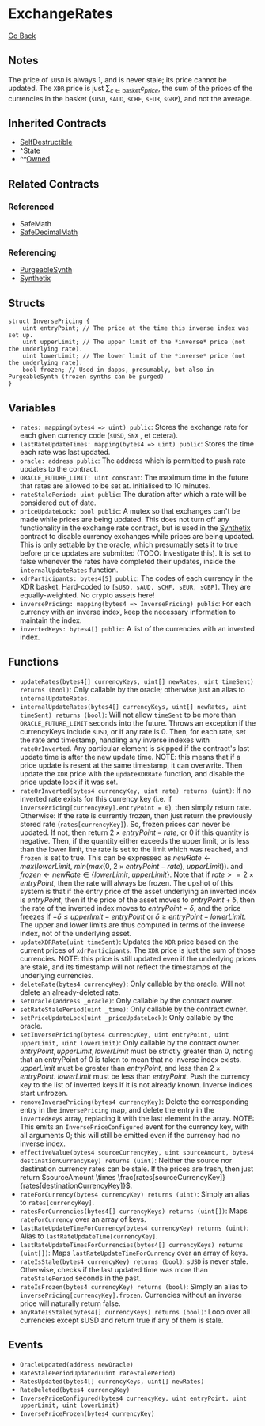 # ExchangeRates

[Go Back](../contracts.md)

## Notes

The price of `sUSD` is always 1, and is never stale; its price cannot be updated.
The `XDR` price is just $\sum_{c \in \text{basket}}{c_{price}}$, the sum of the prices of the currencies in the basket (`sUSD`, `sAUD`, `sCHF`, `sEUR`, `sGBP`), and not the average.

## Inherited Contracts

* [SelfDestructible](SelfDestructible.md)
* ^[State](State.md)
* ^^[Owned](Owned.md)

## Related Contracts

### Referenced

* SafeMath
* [SafeDecimalMath](SafeDecimalMathmd)

### Referencing

* [PurgeableSynth](PurgeableSynth.md)
* [Synthetix](Synthetix.md)

## Structs

```solidity
struct InversePricing {
    uint entryPoint; // The price at the time this inverse index was set up.
    uint upperLimit; // The upper limit of the *inverse* price (not the underlying rate).
    uint lowerLimit; // The lower limit of the *inverse* price (not the underlying rate).
    bool frozen; // Used in dapps, presumably, but also in PurgeableSynth (frozen synths can be purged)
}
```

## Variables

* `rates: mapping(bytes4 => uint) public`: Stores the exchange rate for each given currency code (`sUSD`, `SNX` , et cetera).
* `lastRateUpdateTimes: mapping(bytes4 => uint) public`: Stores the time each rate was last updated.
* `oracle: address public`: The address which is permitted to push rate updates to the contract.
* `ORACLE_FUTURE_LIMIT: uint constant`: The maximum time in the future that rates are allowed to be set at. Initialised to 10 minutes.
* `rateStalePeriod: uint public`: The duration after which a rate will be considered out of date.
* `priceUpdateLock: bool public`: A mutex so that exchanges can't be made while prices are being updated. This does not turn off any functionality in the exchange rate contract, but is used in the [Synthetix](Synthetix.md) contract to disable currency exchanges while prices are being updated. This is only settable by the oracle, which presumably sets it to true before price updates are submitted (TODO: Investigate this). It is set to false whenever the rates have completed their updates, inside the `internalUpdateRates` function.
* `xdrParticipants: bytes4[5] public`: The codes of each currency in the XDR basket. Hard-coded to `[sUSD, sAUD, sCHF, sEUR, sGBP]`. They are equally-weighted. No crypto assets here!
* `inversePricing: mapping(bytes4 => InversePricing) public`: For each currency with an inverse index, keep the necessary information to maintain the index.
* `invertedKeys: bytes4[] public`: A list of the currencies with an inverted index.

## Functions

* `updateRates(bytes4[] currencyKeys, uint[] newRates, uint timeSent) returns (bool)`: Only callable by the oracle; otherwise just an alias to `internalUpdateRates`.
* `internalUpdateRates(bytes4[] currencyKeys, uint[] newRates, uint timeSent) returns (bool)`: Will not allow `timeSent` to be more than `ORACLE_FUTURE_LIMIT` seconds into the future. Throws an exception if the currencyKeys include `sUSD`, or if any rate is 0. Then, for each rate, set the rate and timestamp, handling any inverse indexes with `rateOrInverted`. Any particular element is skipped if the contract's last update time is after the new update time. NOTE: this means that if a price update is resent at the same timestamp, it can overwrite. Then update the `XDR` price with the `updateXDRRate` function, and disable the price update lock if it was set.
* `rateOrInverted(bytes4 currencyKey, uint rate) returns (uint)`: If no inverted rate exists for this currency key (i.e. if `inversePricing[currencyKey].entryPoint = 0`), then simply return rate. Otherwise:
If the rate is currently frozen, then just return the previously stored rate (`rates[currencyKey]`). So, frozen prices can never be updated.
If not, then return $2 \times entryPoint - rate$, or $0$
if this quantity is negative. Then, if the quantity either exceeds the upper limit, or is less than the lower limit, the rate is set to the limit which was reached, and `frozen` is set to true.
This can be expressed as $newRate \leftarrow max(lowerLimit, \ min(max(0, \ 2 \times entryPoint - rate), \ upperLimit))$. and $frozen \leftarrow newRate \in \{lowerLimit, \ upperLimit\}$.
Note that if $rate >= 2 \times entryPoint$, then the rate will always be frozen. The upshot of this system is that if the entry price of the asset underlying an inverted index is $entryPoint$, then if the price of the asset moves to $entryPoint + \delta$, then the rate of the inverted index moves to $entryPoint - \delta$, and the price freezes if $-\delta \le upperlimit - entryPoint$ or $\delta \ge entryPoint - lowerLimit$. The upper and lower limits are thus computed in terms of the inverse index, not of the underlying asset.
* `updateXDRRate(uint timeSent)`: Updates the `XDR` price based on the current prices of `xdrParticipants`. The `XDR` price is just the sum of those currencies. NOTE: this price is still updated even if the underlying prices are stale, and its timestamp will not reflect the timestamps of the underlying currencies.
* `deleteRate(bytes4 currencyKey)`: Only callable by the oracle. Will not delete an already-deleted rate.
* `setOracle(address _oracle)`: Only callable by the contract owner.
* `setRateStalePeriod(uint _time)`: Only callable by the contract owner.
* `setPriceUpdateLock(uint _priceUpdateLock)`: Only callable by the oracle.
* `setInversePricing(bytes4 currencyKey, uint entryPoint, uint upperLimit, uint lowerLimit)`: Only callable by the contract owner. $entryPoint, upperLimit, lowerLimit$ must be strictly greater than 0, noting that an entryPoint of 0 is taken to mean that no inverse index exists. $upperLimit$ must be greater than $entryPoint$, and less than $2 \times entryPoint$. $lowerLimit$ must be less than $entryPoint$. Push the currency key to the list of inverted keys if it is not already known. Inverse indices start unfrozen.
* `removeInversePricing(bytes4 currencyKey)`: Delete the corresponding entry in the `inversePricing` map, and delete the entry in the `invertedKeys` array, replacing it with the last element in the array. NOTE: This emits an `InversePriceConfigured` event for the currency key, with all arguments 0; this will still be emitted even if the currency had no inverse index.
* `effectiveValue(bytes4 sourceCurrencyKey, uint sourceAmount, bytes4 destinationCurrencyKey) returns (uint)`: Neither the source nor destination currency rates can be stale. If the prices are fresh, then just return $sourceAmount \times \frac{rates[sourceCurrencyKey]}{rates[destinationCurrencyKey]}$.
* `rateForCurrency(bytes4 currencyKey) returns (uint)`: Simply an alias to `rates[currencyKey]`.
* `ratesForCurrencies(bytes4[] currencyKeys) returns (uint[])`: Maps `rateForCurrency` over an array of keys.
* `lastRateUpdateTimeForCurrency(bytes4 currencyKey) returns (uint)`: Alias to `lastRateUpdateTime[currencyKey]`.
* `lastRateUpdateTimesForCurrencies(bytes4[] currencyKeys) returns (uint[])`: Maps `lastRateUpdateTimeForCurrency` over an array of keys.
* `rateIsStale(bytes4 currencyKey) returns (bool)`: `sUSD` is never stale. Otherwise, checks if the last updated time was more than `rateStalePeriod` seconds in the past.
* `rateIsFrozen(bytes4 currencyKey) returns (bool)`: Simply an alias to `inversePricing[currencyKey].frozen`. Currencies without an inverse price will naturally return false.
* `anyRateIsStale(bytes4[] currencyKeys) returns (bool)`: Loop over all currencies except sUSD and return true if any of them is stale.

## Events

* `OracleUpdated(address newOracle)`
* `RateStalePeriodUpdated(uint rateStalePeriod)`
* `RatesUpdated(bytes4[] currencyKeys, uint[] newRates)`
* `RateDeleted(bytes4 currencyKey)`
* `InversePriceConfigured(bytes4 currencyKey, uint entryPoint, uint upperLimit, uint lowerLimit)`
* `InversePriceFrozen(bytes4 currencyKey)`

